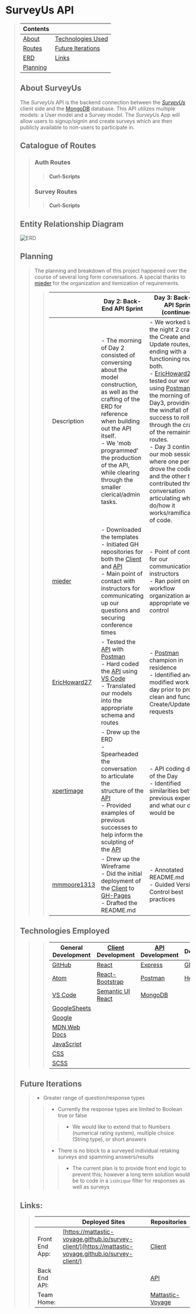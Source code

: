 # SurveyUs API
> | Contents | |
> |-----|-----|
> | [About]() | [Technologies Used]() |
> | [Routes]() | [Future Iterations]() |
> | [ERD]() | [Links]() |
> | [Planning]()| |
>
> ## About SurveyUs
> The _SurveyUs_ API is the backend connection between the [_SurveyUs_](https://github.com/Mattastic-Voyage/survey-client) client side and the [MongoDB](https://www.mongodb.com/) database. This API utilizes multiple models: a User model and a Survey model. The _SurveyUs_ App will allow users to signup/signin and create surveys which are then publicly available to non-users to participate in.
> 
> ## Catalogue of Routes
>> ### Auth Routes
>>> #### Curl-Scripts
>> ### Survey Routes 
>>> #### Curl-Scripts
> 
> 
> 
> ## Entity Relationship Diagram
> ![ERD](https://media.git.generalassemb.ly/user/33705/files/ee2d2700-8bda-11eb-84db-4a4ec188d15a)
> 
> ## Planning
>> The planning and breakdown of this project happened over the course of several long form conversations. A special thanks to [mjeder](https://github.com/mjeder) for the organization and itemization of requirements.
>>
>>> | | **Day 2: Back-End API Sprint** | **Day 3: Back-End API Sprint (continued)** |
>>> |--|--|--|
>>> | Description | - The morning of Day 2 consisted of conversing about the model construction, as well as the crafting of the ERD for reference when building out the API itself.<br />- We 'mob programmed' the production of the API, while clearing through the smaller clerical/admin tasks. | - We worked late the night 2 crafting the Create and Update routes, ending with a functioning route for both.<br />- [EricHoward27](https://github.com/EricHoward27) tested our work using [Postman](https://www.postman.com/) on the morning of Day3, providing us the windfall of success to roll through the crafting of the remaining routes.<br />- Day 3 continued our mob session where one person drove the coding and the other three contributed through conversation articulating what to do/how it works/ramifications of code. | 
>>> | [mjeder](https://github.com/mjeder) | - Downloaded the templates<br />- Initiated GH repositories for both the [Client](https://github.com/Mattastic-Voyage/survey-client) and [API](https://github.com/Mattastic-Voyage/survey-api)<br />- Main point of contact with instructors for communicating up our questions and securing conference times  | - Point of contact for our communication with instructors<br />- Ran point on workflow organization and appropriate version control  |
>>> | [EricHoward27](https://github.com/EricHoward27) | - Tested the [API](https://github.com/Mattastic-Voyage/survey-api) with [Postman](https://www.postman.com/)<br />- Hard coded the [API](https://github.com/Mattastic-Voyage/survey-api) using [VS Code](https://code.visualstudio.com/)<br />- Translated our models into the appropriate schema and routes | - [Postman](https://www.postman.com/) champion in residence<br />- Identified and modified work from day prior to produce clean and functional Create/Update/Index requests |
>>> | [xpertimage](https://github.com/xpertimage) | - Drew up the ERD<br />- Spearheaded the conversation to articulate the <br />structure of the [API](https://github.com/Mattastic-Voyage/survey-api)<br />- Provided examples of previous successes to help inform the sculpting of the [API](https://github.com/Mattastic-Voyage/survey-api) | - API coding driver of the Day<br />- Identified similarities between previous experience and what our design would be |
>>> | [mmmoore1313](https://github.com/mmmoore1313) |  - Drew up the Wireframe<br />- Did the initial deployment of the [Client](https://github.com/Mattastic-Voyage/survey-client) to [GH-Pages](https://mattastic-voyage.github.io/survey-client/)<br />- Drafted the README.md | - Annotated README.md<br />- Guided Version Control best practices |
>
> ## Technologies Employed
>>> | **General Development** | **[Client](https://github.com/Mattastic-Voyage/survey-client) Development** | **[API](https://github.com/Mattastic-Voyage/survey-api) Development** | **Deployment** |
>>> |---|---|---|---|
>>> | [GitHub](https://github.com/) | [React](https://reactjs.org/) | [Express](https://expressjs.com) | [GH Pages](https://pages.github.com/) |
>>> | [Atom](https://atom.io/) | [React-Bootstrap](https://react-bootstrap.github.io/) | [Postman](https://www.postman.com/) | [Heroku](https://www.heroku.com) |
>>> | [VS Code](https://code.visualstudio.com/) | [Semantic UI React](https://react.semantic-ui.com/) | [MongoDB](https://www.mongodb.com/) | |
>>> | [GoogleSheets](https://docs.google.com/spreadsheets/d/1kJRGhsgKEV9xVL3lXtyz6cqBWf14lm6JuXD02uneldA/edit#gid=0) | | | |
>>> | [Google](https://www.google.com/) | | | |
>>> | [MDN Web Docs](https://developer.mozilla.org/en-US/) | | | |
>>> | [JavaScript](https://www.javascript.com/) | | | |
>>> | [CSS](https://www.w3schools.com/css/) | | | |
>>> | [SCSS](https://sass-lang.com/) | | | |
>
> ## Future Iterations
>> - Greater range of question/response types
>>> - Currently the response types are limited to Boolean true or false
>>>> - We would like to extend that to Numbers (numerical rating system), multiple choice (String type), or short answers
>>>
>>> - There is no block to a surveyed individual retaking surveys and spamming answers/results
>>>> - The current plan is to provide front end logic to prevent this; however a long term solution would be to code in a `isUnique` filter for responses as well as surveys
> 
> ## Links:
>> | | **Deployed Sites** | **Repositories** |
>> |--|--|--|
>> | Front End App: | [https://mattastic-voyage.github.io/survey-client/](https://mattastic-voyage.github.io/survey-client/) | [Client](https://github.com/Mattastic-Voyage/survey-client) |
>> | Back End API: | []() | [API](https://github.com/Mattastic-Voyage/survey-api) |
>> | Team Home: | | [Mattastic-Voyage](https://github.com/Mattastic-Voyage) |

